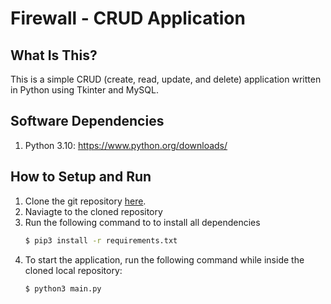 # Firewall - CRUD Application

## What Is This?
This is a simple CRUD (create, read, update, and delete) application written in Python using Tkinter and MySQL.

## Software Dependencies

1. Python 3.10: <https://www.python.org/downloads/>
    
## How to Setup and Run

1. Clone the git repository
   [here](https://github.com/Nadeem-Abdelkader/Firewall-CRUD).
2. Naviagte to the cloned repository
3. Run the following command to to install all dependencies
    ```sh
    $ pip3 install -r requirements.txt
    ```
5. To start the application, run the following command while inside the cloned local repository:
    ```sh
    $ python3 main.py
    ```
